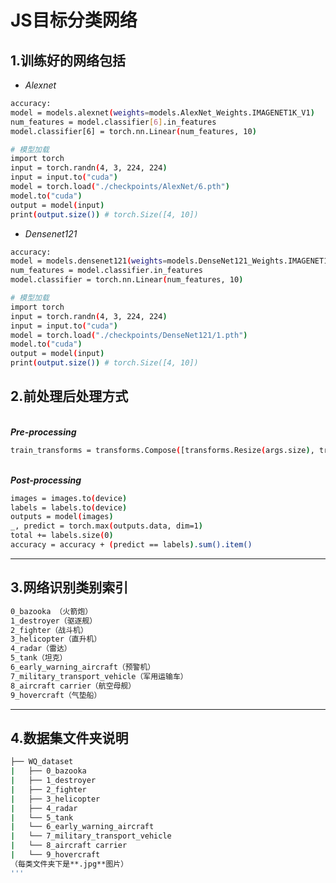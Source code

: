# JS目标分类网络

## 1.训练好的网络包括

* *Alexnet* <br/>
```bash
accuracy: 
model = models.alexnet(weights=models.AlexNet_Weights.IMAGENET1K_V1)
num_features = model.classifier[6].in_features
model.classifier[6] = torch.nn.Linear(num_features, 10)
```
```bash
# 模型加载
import torch
input = torch.randn(4, 3, 224, 224)
input = input.to("cuda")
model = torch.load("./checkpoints/AlexNet/6.pth")
model.to("cuda")
output = model(input)
print(output.size()) # torch.Size([4, 10])
```
* *Densenet121* <br/>
```bash
accuracy: 
model = models.densenet121(weights=models.DenseNet121_Weights.IMAGENET1K_V1)
num_features = model.classifier.in_features
model.classifier = torch.nn.Linear(num_features, 10)
```
```bash
# 模型加载
import torch
input = torch.randn(4, 3, 224, 224)
input = input.to("cuda")
model = torch.load("./checkpoints/DenseNet121/1.pth")
model.to("cuda")
output = model(input)
print(output.size()) # torch.Size([4, 10])
```
## 2.前处理后处理方式

<br/>***Pre-processing***<br/>
```bash
train_transforms = transforms.Compose([transforms.Resize(args.size), transforms.ToTensor()])
```
<br/>***Post-processing***<br/>
```bash
images = images.to(device)
labels = labels.to(device)
outputs = model(images)
_, predict = torch.max(outputs.data, dim=1)
total += labels.size(0)
accuracy = accuracy + (predict == labels).sum().item()
```

---

## 3.网络识别类别索引
```bash
0_bazooka （火箭炮）
1_destroyer（驱逐舰）
2_fighter（战斗机）
3_helicopter（直升机）
4_radar（雷达）
5_tank（坦克）
6_early_warning_aircraft（预警机）
7_military_transport_vehicle（军用运输车）
8_aircraft carrier（航空母舰）
9_hovercraft（气垫船）
```

---

## 4.数据集文件夹说明
```bash
├── WQ_dataset
|   ├── 0_bazooka
|   ├── 1_destroyer
|   ├── 2_fighter
|   ├── 3_helicopter
|   ├── 4_radar
|   └── 5_tank
|   └── 6_early_warning_aircraft
|   └── 7_military_transport_vehicle
|   └── 8_aircraft carrier
|   └── 9_hovercraft
（每类文件夹下是**.jpg**图片）
'''


